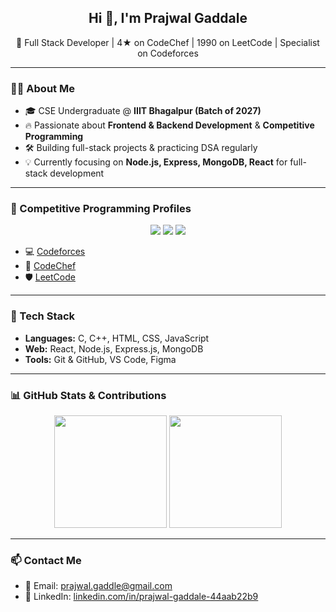 <h2 align="center">Hi 👋, I'm Prajwal Gaddale</h2>

<p align="center">
  🚀 Full Stack Developer | 4★ on CodeChef | 1990 on LeetCode | Specialist on Codeforces
</p>

---

### 👨‍💻 About Me

- 🎓 CSE Undergraduate @ **IIIT Bhagalpur (Batch of 2027)**
- 🔥 Passionate about **Frontend & Backend Development** & **Competitive Programming**
- 🛠️ Building full-stack projects & practicing DSA regularly
- 💡 Currently focusing on **Node.js, Express, MongoDB, React** for full-stack development

---

### 🧠 Competitive Programming Profiles

<p align="center">
  <img src="https://img.shields.io/badge/Codeforces-Specialist-blue?logo=codeforces&style=for-the-badge" />
  <img src="https://img.shields.io/badge/CodeChef-4★-orange?logo=codechef&style=for-the-badge" />
  <img src="https://img.shields.io/badge/LeetCode-1990-yellow?logo=leetcode&style=for-the-badge" />
</p>

- 💻 [Codeforces](https://codeforces.com/profile/prajwal311)  
- 🍜 [CodeChef](https://www.codechef.com/users/prajwal311)  
- 🛡️ [LeetCode](https://leetcode.com/prajwal3112004)  

---

### 🔧 Tech Stack

- **Languages:** C, C++, HTML, CSS, JavaScript  
- **Web:** React, Node.js, Express.js, MongoDB  
- **Tools:** Git & GitHub, VS Code, Figma  

---

### 📊 GitHub Stats & Contributions




<p align="center">
  <!-- GitHub overall stats -->
  <img src="https://github-readme-stats.vercel.app/api?username=prajwal3114&show_icons=true&theme=radical" height="180px"/>
  <img src="https://github-readme-stats.vercel.app/api/top-langs/?username=prajwal3114&layout=compact&theme=radical" height="180px"/>
</p>

---

### 📫 Contact Me

- 📧 Email: [prajwal.gaddle@gmail.com](mailto:prajwal.gaddle@gmail.com)  
- 🔗 LinkedIn: [linkedin.com/in/prajwal-gaddale-44aab22b9](https://linkedin.com/in/prajwal-gaddale-44aab22b9)
